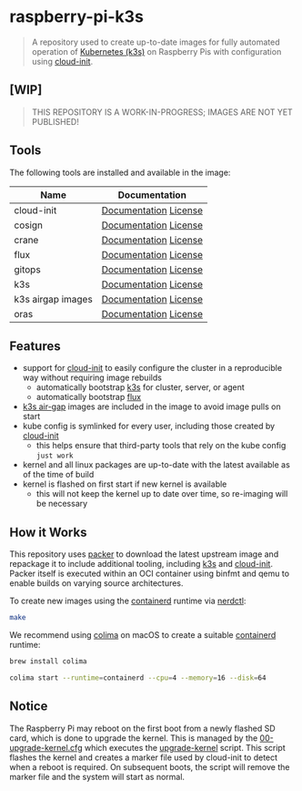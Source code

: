 # raspberry-pi-k3s

> A repository used to create up-to-date images for fully automated operation of [Kubernetes (k3s)][k3s-url] on 
> Raspberry Pis with configuration using [cloud-init][cloud-init-url].

## \[WIP\]

> THIS REPOSITORY IS A WORK-IN-PROGRESS; IMAGES ARE NOT YET PUBLISHED!

## Tools

The following tools are installed and available in the image:

| Name              | Documentation                                                 |
| ----------------- | ------------------------------------------------------------- |
| cloud-init        | [Documentation][cloud-init-url] [License][cloud-init-license] |
| cosign            | [Documentation][cosign-url] [License][cosign-license]         |
| crane             | [Documentation][crane-url] [License][crane-license]           |
| flux              | [Documentation][flux-url] [License][flux-license]             |
| gitops            | [Documentation][gitops-url] [License][gitops-license]         |
| k3s               | [Documentation][k3s-url] [License][k3s-license]               |
| k3s airgap images | [Documentation][k3s-airgap-url] [License][k3s-license]        |
| oras              | [Documentation][oras-url] [License][oras-license]             |

## Features

* support for [cloud-init][cloud-init-url] to easily configure the cluster in a reproducible way without requiring image 
  rebuilds
  * automatically bootstrap [k3s][k3s-url] for cluster, server, or agent
  * automatically bootstrap [flux][flux-url]
* [k3s air-gap][k3s-airgap-url] images are included in the image to avoid image pulls on start
* kube config is symlinked for every user, including those created by [cloud-init][cloud-init-url]
  * this helps ensure that third-party tools that rely on the kube config `just work`
* kernel and all linux packages are up-to-date with the latest available as of the time of build
* kernel is flashed on first start if new kernel is available
  * this will not keep the kernel up to date over time, so re-imaging will be necessary

## How it Works

This repository uses [packer][packer-url] to download the latest upstream image and repackage it to include additional
tooling, including [k3s][k3s-url] and [cloud-init][cloud-init-url]. Packer itself is executed within an OCI container
using binfmt and qemu to enable builds on varying source architectures.

To create new images using the [containerd][containerd-url] runtime via [nerdctl][nerdctl-url]:

```sh
make
```

We recommend using [colima][colima-url] on macOS to create a suitable [containerd][containerd-url] runtime:

```sh
brew install colima

colima start --runtime=containerd --cpu=4 --memory=16 --disk=64
```

## Notice

The Raspberry Pi may reboot on the first boot from a newly flashed SD card, which is done to upgrade the kernel. This is
managed by the [00-upgrade-kernel.cfg](./overlay/etc/cloud/cloud.cfg.d/00-upgrade-kernel.cfg) which executes
the [upgrade-kernel](./overlay/usr/local/bin/upgrade-kernel) script. This script flashes the kernel and creates a
marker file used by cloud-init to detect when a reboot is required. On subsequent boots, the script will remove the
marker file and the system will start as normal.

[cloud-init-url]: https://cloudinit.readthedocs.io
[cloud-init-license]: https://github.com/canonical/cloud-init/blob/main/LICENSE
[cosign-url]: https://docs.sigstore.dev/cosign/overview
[cosign-license]: https://github.com/sigstore/docs/blob/main/LICENSE
[crane-url]: https://github.com/google/go-containerregistry/blob/main/cmd/crane/doc/crane.md
[crane-license]: https://github.com/google/go-containerregistry/blob/main/LICENSE
[flux-url]: https://fluxcd.io
[flux-license]: https://github.com/fluxcd/flux2/blob/main/LICENSE
[gitops-url]: https://docs.gitops.weave.works/docs/references/cli-reference/gitops/
[gitops-license]: https://github.com/weaveworks/weave-gitops/blob/main/LICENSE
[k3s-url]: https://k3s.io
[k3s-license]: https://github.com/k3s-io/k3s/blob/master/LICENSE
[k3s-airgap-url]: https://docs.k3s.io/installation/airgap
[oras-url]: https://oras.land
[oras-license]: https://github.com/oras-project/oras/blob/main/LICENSE
[packer-url]: https://www.packer.io/
[packer-license]: https://github.com/hashicorp/packer/blob/main/LICENSE
[colima-url]: https://github.com/abiosoft/colima
[colima-license]: https://github.com/abiosoft/colima/blob/main/LICENSE
[containerd-url]: https://containerd.io
[containerd-license]: https://github.com/containerd/containerd/blob/main/LICENSE
[nerdctl-url]: https://github.com/containerd/nerdctl
[nerdctl-license]: https://github.com/containerd/nerdctl/blob/master/LICENSE

